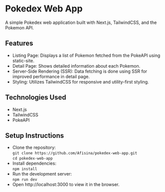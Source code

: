 # Pokedex Web App
A simple Pokedex web application built with Next.js, TailwindCSS, and the Pokemon API.

## Features
- Listing Page: Displays a list of Pokemon fetched from the PokeAPI using static-site.
- Detail Page: Shows detailed information about each Pokemon.
- Server-Side Rendering (SSR): Data fetching is done using SSR for improved performance in detail page.
- Styling: Utilizes TailwindCSS for responsive and utility-first styling.

## Technologies Used
- Next.js
- TailwindCSS
- PokeAPI

## Setup Instructions
- Clone the repository:  
`git clone https://github.com/Afisina/pokedex-web-app.git`  
`cd pokedex-web-app`  
- Install dependencies:  
`npm install`
- Run the development server:  
`npm run dev`  
- Open http://localhost:3000 to view it in the browser.
